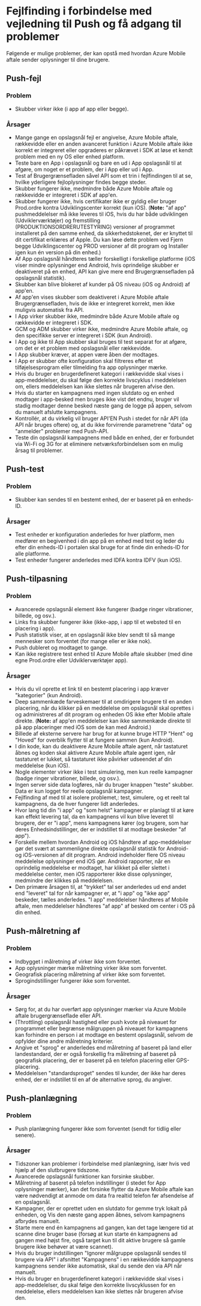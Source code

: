 <properties 
   pageTitle="Azure Mobile aftale fejlfindingsvejledningen - Push/rækkevidde" 
   description="Fejlfinding af problemer med bruger interaktion og meddelelse i Azure Mobile aftale" 
   services="mobile-engagement" 
   documentationCenter="" 
   authors="piyushjo" 
   manager="dwrede" 
   editor=""/>

<tags
   ms.service="mobile-engagement"
   ms.devlang="na"
   ms.topic="article"
   ms.tgt_pltfrm="mobile-multiple"
   ms.workload="mobile" 
   ms.date="08/19/2016"
   ms.author="piyushjo"/>

# <a name="troubleshooting-guide-for-push-and-reach-issues"></a>Fejlfinding i forbindelse med vejledning til Push og få adgang til problemer

Følgende er mulige problemer, der kan opstå med hvordan Azure Mobile aftale sender oplysninger til dine brugere.
 
## <a name="push-failures"></a>Push-fejl

### <a name="issue"></a>Problem
- Skubber virker ikke (i app af app eller begge).

### <a name="causes"></a>Årsager
- Mange gange en opslagsnål fejl er angivelse, Azure Mobile aftale, rækkevidde eller en anden avanceret funktion i Azure Mobile aftale ikke korrekt er integreret eller opgraderes er påkrævet i SDK at løse et kendt problem med en ny OS eller enhed platform.
- Teste bare en App i opslagsnål og bare en ud i App opslagsnål til at afgøre, om noget er et problem, der i App eller ud i App.
- Test af Brugergrænsefladen såvel API som et trin i fejlfindingen til at se, hvilke yderligere fejloplysninger findes begge steder.
- Skubber fungerer ikke, medmindre både Azure Mobile aftale og rækkevidde er integreret i SDK af app'en.
- Skubber fungerer ikke, hvis certifikater ikke er gyldig eller bruger Prod.ordre kontra Udviklingscenter korrekt (kun iOS). (**Note:** "af app" pushmeddelelser må ikke leveres til iOS, hvis du har både udviklingen (Udviklerværktøjer) og fremstilling (PRODUKTIONSORDRERUTESTYRING) versioner af programmet installeret på den samme enhed, da sikkerhedstokenet, der er knyttet til dit certifikat erklæres af Apple. Du kan løse dette problem ved Fjern begge Udviklingscenter og PROD versioner af dit program og Installer igen kun én version på din enhed.)
- Af App opslagsnål håndteres tæller forskelligt i forskellige platforme (iOS viser mindre oplysninger end Android, hvis oprindelige skubber er deaktiveret på en enhed, API kan give mere end Brugergrænsefladen på opslagsnål statistik).
- Skubber kan blive blokeret af kunder på OS niveau (iOS og Android) af app'en.
- Af app'en vises skubber som deaktiveret i Azure Mobile aftale Brugergrænsefladen, hvis de ikke er integreret korrekt, men ikke muligvis automatisk fra API.
- I App virker skubber ikke, medmindre både Azure Mobile aftale og rækkevidde er integreret i SDK.
- GCM og ADM skubber virker ikke, medmindre Azure Mobile aftale, og den specifikke server er integreret i SDK (kun Android).
- I App og ikke til App skubber skal bruges til test separat for at afgøre, om det er et problem med opslagsnål eller rækkevidde.
- I App skubber kræver, at appen være åben der modtages.
- I App er skubber ofte konfiguration skal filtreres efter et tilføjelsesprogram eller tilmelding fra app oplysninger mærke.
- Hvis du bruger en brugerdefineret kategori i rækkevidde skal vises i app-meddelelser, du skal følge den korrekte livscyklus i meddelelsen om, ellers meddelelsen kan ikke slettes når brugeren afvise den.
- Hvis du starter en kampagnens med ingen slutdato og en enhed modtager i app-besked men bruges ikke vist det endnu, bruger vil stadig modtager denne besked næste gang de logge på appen, selvom du manuelt afslutte kampagnens.
- Kontrollér, at du virkelig vil bruger API'EN Push i stedet for når API (da API når bruges oftere) og, at du ikke forvirrende parametrene "data" og "anmelder" problemer med Push-API.
- Teste din opslagsnål kampagnens med både en enhed, der er forbundet via Wi-Fi og 3G for at eliminere netværksforbindelsen som en mulig årsag til problemer.

## <a name="push-testing"></a>Push-test

### <a name="issue"></a>Problem
- Skubber kan sendes til en bestemt enhed, der er baseret på en enheds-ID.

### <a name="causes"></a>Årsager

- Test enheder er konfiguration anderledes for hver platform, men medfører en begivenhed i din app på en enhed med test og leder du efter din enheds-ID i portalen skal bruge for at finde din enheds-ID for alle platforme.
- Test enheder fungerer anderledes med IDFA kontra IDFV (kun iOS).


## <a name="push-customization"></a>Push-tilpasning

### <a name="issue"></a>Problem
- Avancerede opslagsnål element ikke fungerer (badge ringer vibrationer, billede, og osv.).
- Links fra skubber fungerer ikke (ikke-app, i app til et websted til en placering i app).
- Push statistik viser, at en opslagsnål ikke blev sendt til så mange mennesker som forventet (for mange eller er ikke nok).
- Push dubleret og modtaget to gange.
- Kan ikke registrere test enhed til Azure Mobile aftale skubber (med dine egne Prod.ordre eller Udviklerværktøjer app).

### <a name="causes"></a>Årsager

- Hvis du vil oprette et link til en bestemt placering i app kræver "kategorier" (kun Android).
- Deep sammenkæde farveskemaer til at omdirigere brugere til en anden placering, når du klikker på en meddelelse om opslagsnål skal oprettes i og administreres af dit program og enheden OS ikke efter Mobile aftale direkte. (**Note:** af app'en meddelelser kan ikke sammenkæde direkte til på app placeringer med iOS som de kan med Android.)
- Billede af eksterne servere har brug for at kunne bruge HTTP "Hent" og "Hoved" for overblik flytter til at fungere sammen (kun Android).
- I din kode, kan du deaktivere Azure Mobile aftale agent, når tastaturet åbnes og koden skal aktivere Azure Mobile aftale agent igen, når tastaturet er lukket, så tastaturet ikke påvirker udseendet af din meddelelse (kun iOS).
- Nogle elementer virker ikke i test simulering, men kun reelle kampagner (badge ringer vibrationer, billede, og osv.).
- Ingen server side data logføres, når du bruger knappen "teste" skubber. Data er kun logget for reelle opslagsnål kampagner.
- Fejlfinding af med til at isolere problemet,: test, simulere, og et reelt tal kampagnens, da de hver fungerer lidt anderledes.
- Hvor lang tid din "i app" og "som helst" kampagner er planlagt til at køre kan effekt levering tal, da en kampagnens vil kun blive leveret til brugere, der er "i app", mens kampagnens kører (og brugere, som har deres Enhedsindstillinger, der er indstillet til at modtage beskeder "af app").
- Forskelle mellem hvordan Android og iOS håndtere af app-meddelelser gør det svært at sammenligne direkte opslagsnål statistik for Android- og iOS-versionen af dit program. Android indeholder flere OS niveau meddelelse oplysninger end iOS gør. Android rapporter, når en oprindelig meddelelse er modtaget, har klikket på eller slettet i meddelelse center, men iOS rapporterer ikke disse oplysninger, medmindre der klikkes på meddelelsen. 
- Den primære årsagen til, at "trykket" tal ser anderledes ud end andet end "leveret" tal for når kampagner er, at "i app" og "ikke app" beskeder, tælles anderledes. "I app" meddelelser håndteres af Mobile aftale, men meddelelser håndteres "af app" af besked om center i OS på din enhed.

## <a name="push-targeting"></a>Push-målretning af

### <a name="issue"></a>Problem
- Indbygget i målretning af virker ikke som forventet.
- App oplysninger mærke målretning virker ikke som forventet.
- Geografisk placering målretning af virker ikke som forventet.
- Sprogindstillinger fungerer ikke som forventet.

### <a name="causes"></a>Årsager

- Sørg for, at du har overført app oplysninger mærker via Azure Mobile aftale brugergrænseflade eller API.
- (Throttling) opslagsnål hastighed eller push kvote på niveauet for programmet eller begrænse målgruppen på niveauet for kampagnens kan forhindre en person i at modtage en bestemt opslagsnål, selvom de opfylder dine andre målretning kriterier. 
- Angive et "sprog" er anderledes end målretning af baseret på land eller landestandard, der er også forskellig fra målretning af baseret på geografisk placering, der er baseret på en telefon placering eller GPS-placering.
- Meddelelsen "standardsproget" sendes til kunder, der ikke har deres enhed, der er indstillet til en af de alternative sprog, du angiver.


## <a name="push-scheduling"></a>Push-planlægning

### <a name="issue"></a>Problem
- Push planlægning fungerer ikke som forventet (sendt for tidlig eller senere).

### <a name="causes"></a>Årsager

- Tidszoner kan problemer i forbindelse med planlægning, især hvis ved hjælp af den slutbrugere tidszone.
- Avancerede opslagsnål funktioner kan forsinke skubber.
- Målretning af baseret på telefon indstillinger (i stedet for App oplysninger mærker), kan det forsinke flytter da Azure Mobile aftale kan være nødvendigt at anmode om data fra realtid telefon før afsendelse af en opslagsnål.
- Kampagner, der er oprettet uden en slutdato for gemme tryk lokalt på enheden, og Vis den næste gang appen åbnes, selvom kampagnens afbrydes manuelt.
- Starte mere end én kampagnens ad gangen, kan det tage længere tid at scanne dine bruger base (forsøg at kun starte én kampagnens ad gangen med højst fire, også target kun til dit aktive brugere så gamle brugere ikke behøver at være scannet).
- Hvis du bruger indstillingen "Ignorer målgruppe opslagsnål sendes til brugere via API" i afsnittet "Kampagnens" i en rækkevidde kampagnens kampagnens sender ikke automatisk, skal du sende den via API når manuelt.
- Hvis du bruger en brugerdefineret kategori i rækkevidde skal vises i app-meddelelser, du skal følge den korrekte livscyklussen for en meddelelse, ellers meddelelsen kan ikke slettes når brugeren afvise den.

 
